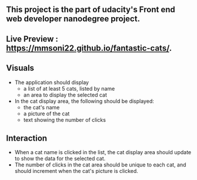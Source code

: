 ## This project is the part of udacity's Front end web developer nanodegree project.
## Live Preview : https://mmsoni22.github.io/fantastic-cats/.
## Visuals
- The application should display 
   - a list of at least 5 cats, listed by name
   - an area to display the selected cat
- In the cat display area, the following should be displayed:
   - the cat's name
   - a picture of the cat
   - text showing the number of clicks
  
## Interaction

- When a cat name is clicked in the list, the cat display area should update to show the data for the selected cat.
- The number of clicks in the cat area should be unique to each cat, and should increment when the cat's picture is clicked.

   
